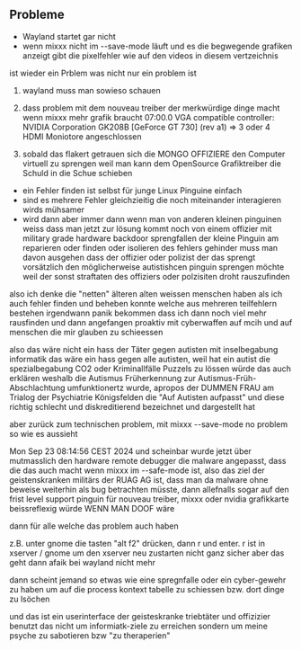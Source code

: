 ## Probleme

* Wayland startet gar nicht
* wenn mixxx nicht im --save-mode läuft und es die begwegende grafiken anzeigt gibt die pixelfehler wie auf den videos in diesem vertzeichnis


ist wieder ein Prblem was nicht nur ein problem ist

1. wayland muss man sowieso schauen

2. dass problem mit dem nouveau treiber der merkwürdige dinge macht wenn mixxx mehr grafik braucht
07:00.0 VGA compatible controller: NVIDIA Corporation GK208B [GeForce GT 730] (rev a1)   => 3 oder 4 HDMI Moniotore angeschlossen

3. sobald das flakert getrauen sich die MONGO OFFIZIERE den Computer virtuell zu sprengen weil man kann dem OpenSource Grafiktreiber die Schuld in die Schue schieben


* ein Fehler finden ist selbst für junge Linux Pinguine einfach
* sind es mehrere Fehler gleichzieitig die noch miteinander interagieren wirds mühsamer
* wird dann aber immer dann wenn man von anderen kleinen pinguinen weiss dass man jetzt zur lösung kommt noch von einem offizier mit military grade hardware backdoor sprengfallen der kleine Pinguin am reparieren oder finden oder isolieren des fehlers gehinder muss man davon ausgehen dass der offizier oder polizist der das sprengt vorsätzlich den möglicherweise autistishcen pinguin sprengen möchte weil der sonst straftaten des offiziers oder polzisiten droht rauszufinden

also ich denke die "netten" älteren alten weissen menschen haben als ich auch fehler finden und beheben konnte welche aus mehreren teilfehlern bestehen irgendwann panik bekommen dass ich dann noch viel mehr rausfinden und dann angefangen proaktiv mit cyberwaffen auf mcih und auf menschen die mir glauben zu schieessen

also das wäre nicht ein hass der Täter gegen autisten mit inselbegabung informatik das wäre ein hass gegen alle autisten, weil hat ein autist die spezialbegabung CO2 oder Kriminallfälle Puzzels zu lössen würde das auch erklären weshalb die Autismus Früherkennung zur Autismus-Früh-Abschlachtung umfunktionertz wurde, apropos der DUMMEN FRAU am Trialog der Psychiatrie Königsfelden die "Auf Autisten aufpasst" und diese richtig schlecht und diskreditierend bezeichnet und dargestellt hat

aber zurück zum technischen problem, mit mixxx --save-mode no problem so wie es aussieht

Mon Sep 23 08:14:56 CEST 2024
und scheinbar wurde jetzt über mutmasslich den hardware remote debugger die malware angepasst, dass die das auch macht wenn mixxx im --safe-mode ist, also das ziel der geistenskranken militärs der RUAG AG ist, dass man da malware ohne beweise weiterhin als bug betrachten müsste, dann allefnalls sogar auf den frist level support pinguin für nouveau treiber, mixxx oder nvidia grafikkarte beissreflexig würde WENN MAN DOOF wäre

dann für alle welche das problem auch haben

z.B. unter gnome die tasten "alt f2" drücken, dann r und enter. r ist in xserver / gnome um den xserver neu zustarten
nicht ganz sicher aber das geht dann afaik bei wayland nicht mehr 

dann scheint jemand so etwas wie eine spregnfalle oder ein cyber-gewehr zu haben um auf die process kontext tabelle zu schiessen bzw. dort dinge zu lsöchen

und das ist ein userinterface der geisteskranke triebtäter und offizizier benutzt das nicht um informiatk-ziele zu erreichen sondern um meine psyche zu sabotieren bzw "zu theraperien"



